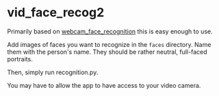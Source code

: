 # vid_face_recog2

Primarily based on [webcam_face_recognition](https://github.com/indently/webcam_face_recognition) this is easy enough to use.

Add images of faces you want to recognize in the `faces` directory. Name them with the person's name. They should be rather neutral, full-faced portraits.

Then, simply run recognition.py.

You may have to allow the app to have access to your video camera.

